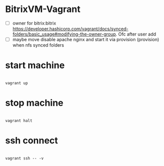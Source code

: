 # BitrixVM-Vagrant

- [ ] owner for bitrix:bitrix https://developer.hashicorp.com/vagrant/docs/synced-folders/basic_usage#modifying-the-owner-group. Ofc after user add
- [ ] maybe move disable apache nginx and start it via provision (provision) when nfs synced folders

# start machine 
```

vagrant up

```

# stop machine
```

vagrant halt

```

# ssh connect

```

vagrant ssh -- -v

```

